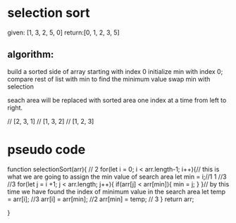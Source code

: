 # selection sort

given: [1, 3, 2, 5, 0]
return:[0, 1, 2, 3, 5]
## algorithm:
build a sorted side of array starting with index 0
initialize min with index 0;
compare rest of list with min to find the minimum value
swap min with selection 

seach area will be replaced with sorted area one index at a time from left to right.

// [2, 3, 1]
// [1, 3, 2]
// [1, 2, 3]
# pseudo code
function selectionSort(arr){
                        // 2
    for(let i = 0; i < arr.length-1; i++){// this is what we are going to assign the min value of search area
        let min = i;//1
                1      //3     //3
        for(let j = i +1; j < arr.length; j++){
            if(arr[j] < arr[min]){
                min = j;
            }
        }// by this time we have found the index of minimum value in the search area
        let temp = arr[i]; //3
        arr[i] = arr[min]; //2
        arr[min] = temp; // 3
    }
    return arr;

}